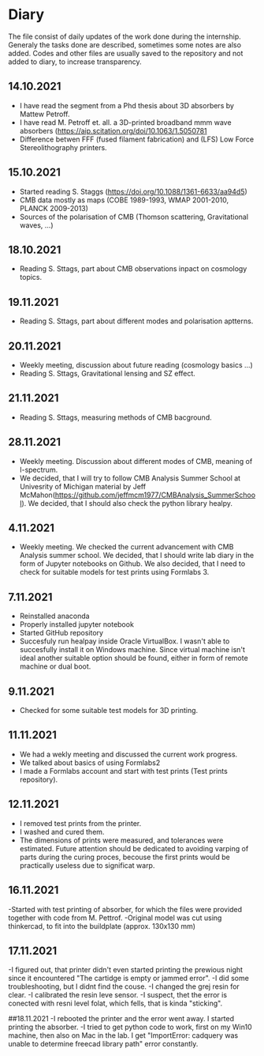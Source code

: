 # Diary

The file consist of daily updates of the work done during the internship. Generaly the tasks done are described, sometimes some notes are also added. Codes and other files are usually saved to the repository and not added to diary, to increase transparency.


## 14.10.2021
- I have read the segment from a Phd thesis about 3D absorbers by Mattew Petroff.
- I have read M. Petroff et. all. a 3D-printed broadband mmm wave absorbers (https://aip.scitation.org/doi/10.1063/1.5050781
- Difference betwen FFF (fused filament fabrication) and (LFS) Low Force Stereolithography printers. 

## 15.10.2021
- Started reading S. Staggs (https://doi.org/10.1088/1361-6633/aa94d5)
- CMB data mostly as maps (COBE 1989-1993, WMAP 2001-2010, PLANCK 2009-2013)
- Sources of the polarisation of CMB (Thomson scattering, Gravitational waves, ...)

## 18.10.2021
- Reading S. Sttags, part about CMB observations inpact on cosmology topics.

## 19.11.2021
- Reading S. Sttags, part about different modes and polarisation aptterns.

## 20.11.2021
- Weekly meeting, discussion about future reading (cosmology basics ...)
- Reading S. Sttags, Gravitational lensing and SZ effect.

## 21.11.2021
- Reading S. Sttags, measuring methods of CMB bacground.


## 28.11.2021 
- Weekly meeting. Discussion about different modes of CMB, meaning of l-spectrum.
- We decided, that I will try to follow CMB Analysis Summer School at Univesrity of Michigan material by Jeff McMahon(https://github.com/jeffmcm1977/CMBAnalysis_SummerSchool). We decided, that I should also check the python library healpy.

## 4.11.2021
- Weekly meeting. We checked the current advancement with CMB Analysis summer school. We decided, that I should write lab diary in the form of Jupyter notebooks on Github. We also decided, that I need to check for suitable models for test prints using Formlabs 3.

## 7.11.2021
- Reinstalled anaconda
- Properly installed jupyter notebook
- Started GitHub repository
- Succesfuly run healpay inside Oracle VirtualBox. I wasn't able to succesfully install it on Windows machine. Since virtual machine isn't ideal another suitable option should be found, either in form of remote machine or dual boot.

## 9.11.2021
- Checked for some suitable test models for 3D printing.

## 11.11.2021
-  We had a wekly meeting and discussed the current work progress. 
-  We talked about basics of using Formlabs2
-  I made a Formlabs account and start with test prints (Test prints repository).

## 12.11.2021
- I removed test prints from the printer.
- I washed and cured them.
- The dimensions of prints were measured, and tolerances were estimated. Future attention should be dedicated to avoiding varping of parts during the curing proces, becouse the first prints would be practically useless due to significat warp.

## 16.11.2021
-Started with test printing of absorber, for which the files were provided together with code from M. Pettrof.
-Original model was cut using thinkercad, to fit into the buildplate (approx. 130x130 mm)

## 17.11.2021
-I figured out, that printer didn't even started printing the prewious night since it encountered "The cartidge is empty or jammed error".
-I did some troubleshooting, but I didnt find the couse.
-I changed the grej resin for clear.
-I calibrated the resin leve sensor.
-I suspect, thet the error is conected with resni level folat, which fells, that is kinda "sticking".

##18.11.2021
-I rebooted the printer and the error went away. I started printing the absorber.
-I tried to get python code to work, first on my Win10 machine, then also on Mac in the lab. I get  "ImportError: cadquery was unable to determine freecad library path" error constantly.
